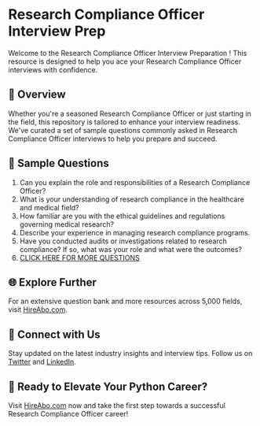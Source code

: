 # Research Compliance Officer Interview Prep

Welcome to the Research Compliance Officer Interview Preparation ! This resource is designed to help you ace your Research Compliance Officer interviews with confidence.

## 🚀 Overview

Whether you're a seasoned Research Compliance Officer or just starting in the field, this repository is tailored to enhance your interview readiness. We've curated a set of sample questions commonly asked in Research Compliance Officer interviews to help you prepare and succeed.

## 📝 Sample Questions

1. Can you explain the role and responsibilities of a Research Compliance Officer?
2. What is your understanding of research compliance in the healthcare and medical field?
3. How familiar are you with the ethical guidelines and regulations governing medical research?
4. Describe your experience in managing research compliance programs.
5. Have you conducted audits or investigations related to research compliance? If so, what was your role and what were the outcomes?
6. [CLICK HERE FOR MORE QUESTIONS](https://hireabo.com/job/2_3_18/Research%20Compliance%20Officer)

## 🌐 Explore Further

For an extensive question bank and more resources across 5,000 fields, visit [HireAbo.com](https://www.hireabo.com).

## 📱 Connect with Us

Stay updated on the latest industry insights and interview tips. Follow us on [Twitter](https://twitter.com/hireabo) and [LinkedIn](https://www.linkedin.com/in/hire-abo-3609972a8/).

## 🚀 Ready to Elevate Your Python Career?

Visit [HireAbo.com](https://www.hireabo.com) now and take the first step towards a successful Research Compliance Officer career!